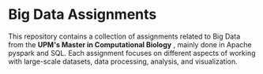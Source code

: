# Big Data Assignments 

This repository contains a collection of assignments related to Big Data from the **UPM's Master in Computational Biology** , mainly done in Apache pyspark and SQL. Each assignment focuses on different aspects of working with large-scale datasets, data processing, analysis, and visualization.
